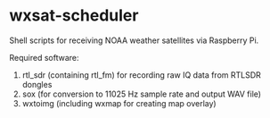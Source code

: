 # wxsat-scheduler
Shell scripts for receiving NOAA weather satellites via Raspberry Pi.

Required software:
1. rtl_sdr (containing rtl_fm) for recording raw IQ data from RTLSDR dongles
2. sox (for conversion to 11025 Hz sample rate and output WAV file)
3. wxtoimg (including wxmap for creating map overlay)
